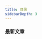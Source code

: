 ```yaml
---
title: 目录
sidebarDepth: 3
---
```


<form-weather></form-weather>
<form-search></form-search>

### 最新文章

<last-new-actile></last-new-actile>
